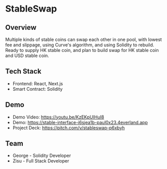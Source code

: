 # StableSwap

## Overview
Multiple kinds of stable coins can swap each other in one pool, with lowest fee and slippage, using Curve's algorithm, and using Solidity to rebuild. Ready to supply HK stable coin, and plan to build swap for HK stable coin and USD stable coin.

## Tech Stack
- Frontend: React, Next.js
- Smart Contract: Solidity

## Demo
- Demo Video: https://youtu.be/KzEKpUIHuI8
- Demo: https://stable-interface-i6sjea1b-paul0x23.4everland.app
- Project Deck: https://pitch.com/v/stableswap-p6xbyh

## Team
- George - Solidity Developer
- Zisu - Full Stack Developer